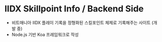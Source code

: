 # IIDX Skillpoint Info / Backend Side
- 비트매니아 IIDX 플레이 기록을 정형화된 스킬포인트 체제로 기록해주는 사이트 (개발 중)
- Node.js 기반 Koa 프레임워크로 작성
